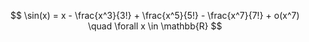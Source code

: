 $$
\sin(x) = x - \frac{x^3}{3!} + \frac{x^5}{5!} - \frac{x^7}{7!} + o(x^7) \quad \forall x \in \mathbb{R}
$$